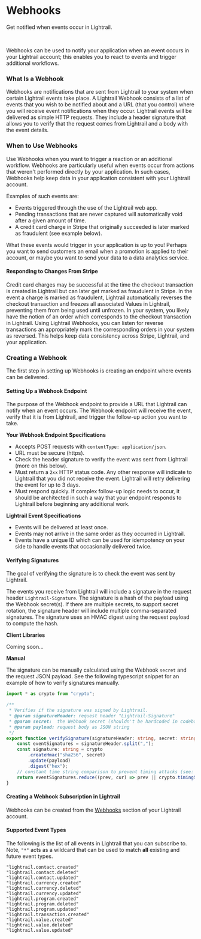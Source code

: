 # Webhooks

<p class= "intro">Get notified when events occur in Lightrail.</p>

<br/>

Webhooks can be used to notify your application when an event occurs in your Lightrail account; this enables you to react to events and trigger additional workflows.    

### What Is a Webhook

Webhooks are notifications that are sent from Lightrail to your system when certain Lightrail events take place. A Lightrail Webhook consists of a list of events that you wish to be notified about and a URL (that you control) where you will receive event notifications when they occur. Lightrail events will be delivered as simple HTTP requests. They include a header signature that allows you to verify that the request comes from Lightrail and a body with the event details.

### When to Use Webhooks

Use Webhooks when you want to trigger a reaction or an additional workflow. Webhooks are particularly useful when events occur from actions that weren't performed directly by your application. In such cases, Webhooks help keep data in your application consistent with your Lightrail account. 

Examples of such events are:
<ul>
    <li>Events triggered through the use of the Lightrail web app.</li>
    <li>Pending transactions that are never captured will automatically void after a given amount of time.</li>
    <li>A credit card charge in Stripe that originally succeeded is later marked as fraudulent (see example below).</li>
</ul>

What these events would trigger in your application is up to you! Perhaps you want to send customers an email when a promotion is applied to their account, or maybe you want to send your data to a data analytics service. 

#### Responding to Changes From Stripe
Credit card charges may be successful at the time the checkout transaction is created in Lightrail but can later get marked as fraudulent in Stripe. In the event a charge is marked as fraudulent, Lightrail automatically reverses the checkout transaction and freezes all associated Values in Lightrail, preventing them from being used until unfrozen. In your system, you likely have the notion of an order which corresponds to the checkout transaction in Lightrail. Using Lightrail Webhooks, you can listen for reverse transactions an appropriately mark the corresponding orders in your system as reversed. This helps keep data consistency across Stripe, Lightrail, and your application.

### Creating a Webhook
The first step in setting up Webhooks is creating an endpoint where events can be delivered.

#### Setting Up a Webhook Endpoint
The purpose of the Webhook endpoint to provide a URL that Lightrail can notify when an event occurs. The Webhook endpoint will receive the event, verify that it is from Lightrail, and trigger the follow-up action you want to take. 

**Your Webhook Endpoint Specifications**
- Accepts POST requests with `contentType: application/json`.
- URL must be secure (https). 
- Check the header signature to verify the event was sent from Lightrail (more on this below).
- Must return a `2xx` HTTP status code. Any other response will indicate to Lightrail that you did not receive the event. Lightrail will retry delivering the event for up to 3 days.
- Must respond quickly. If complex follow-up logic needs to occur, it should be architected in such a way that your endpoint responds to Lightrail before beginning any additional work. 

**Lightrail Event Specifications**
- Events will be delivered at least once.
- Events may not arrive in the same order as they occurred in Lightrail.
- Events have a unique ID which can be used for idempotency on your side to handle events that occasionally delivered twice. 

#### Verifying Signatures
The goal of verifying the signature is to check the event was sent by Lightrail. 

The events you receive from Lightrail will include a signature in the request header `Lightrail-Signature`. The signature is a hash of the payload using the Webhook secret(s). If there are multiple secrets, to support secret rotation, the signature header will include multiple comma-separated signatures. The signature uses an HMAC digest using the request payload  to compute the hash. 

**Client Libraries**

Coming soon...

**Manual**

The signature can be manually calculated using the Webhook `secret` and the request JSON payload. See the following typescript snippet for an example of how to verify signatures manually.

```typescript
import * as crypto from "crypto";

/**
 * Verifies if the signature was signed by Lightrail.
 * @param signatureHeader: request header "Lightrail-Signature"
 * @param secret:  the Webhook secret (shouldn't be hardcoded in codebase)
 * @param payload: request body as JSON string
 */
export function verifySignature(signatureHeader: string, secret: string, payload: string): boolean {
    const eventSignatures = signatureHeader.split(",");
    const signature: string = crypto
        .createHmac("sha256", secret)
        .update(payload)
        .digest("hex");
    // constant time string comparison to prevent timing attacks (see: https://codahale.com/a-lesson-in-timing-attacks) 
    return eventSignatures.reduce((prev, cur) => prev || crypto.timingSafeEqual(Buffer.from(cur), Buffer.from(signature)), false);
}
````

#### Creating a Webhook Subscription in Lightrail 
Webhooks can be created from the [Webhooks](https://www.lightrail.com/app/#/account/Webhook) section of your Lightrail account.

#### Supported Event Types
The following is the list of all events in Lightrail that you can subscribe to. Note, `"*"` acts as a wildcard that can be used to match **all** existing and future event types. 
```
"lightrail.contact.created"
"lightrail.contact.deleted"
"lightrail.contact.updated"
"lightrail.currency.created"
"lightrail.currency.deleted"
"lightrail.currency.updated"
"lightrail.program.created"
"lightrail.program.deleted"
"lightrail.program.updated"
"lightrail.transaction.created"
"lightrail.value.created"
"lightrail.value.deleted"
"lightrail.value.updated"  
```